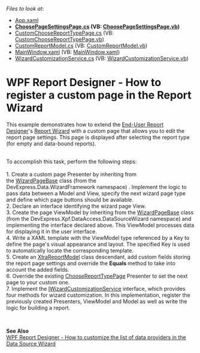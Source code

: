 <!-- default file list -->
*Files to look at*:

* [App.xaml](./CS/CustomReportWizard/App.xaml)
* **[ChoosePageSettingsPage.cs](./CS/CustomReportWizard/ChoosePageSettingsPage.cs) (VB: [ChoosePageSettingsPage.vb](./VB/CustomReportWizard/ChoosePageSettingsPage.vb))**
* [CustomChooseReportTypePage.cs](./CS/CustomReportWizard/CustomChooseReportTypePage.cs) (VB: [CustomChooseReportTypePage.vb](./VB/CustomReportWizard/CustomChooseReportTypePage.vb))
* [CustomReportModel.cs](./CS/CustomReportWizard/CustomReportModel.cs) (VB: [CustomReportModel.vb](./VB/CustomReportWizard/CustomReportModel.vb))
* [MainWindow.xaml](./CS/CustomReportWizard/MainWindow.xaml) (VB: [MainWindow.xaml](./VB/CustomReportWizard/MainWindow.xaml))
* [WizardCustomizationService.cs](./CS/CustomReportWizard/WizardCustomizationService.cs) (VB: [WizardCustomizationService.vb](./VB/CustomReportWizard/WizardCustomizationService.vb))
<!-- default file list end -->
# WPF Report Designer - How to register a custom page in the Report Wizard


<p>This example demonstrates how to extend the <a href="https://documentation.devexpress.com/XtraReports/114104/Creating-End-User-Reporting-Applications/WPF-Reporting/Report-Designer">End-User Report Designer</a>'s <a href="https://documentation.devexpress.com/XtraReports/114841/Creating-End-User-Reporting-Applications/WPF-Reporting/Report-Designer/GUI/Report-Wizard">Report Wizard</a> with a custom page that allows you to edit the report page settings. This page is displayed after selecting the report type (for empty and data-bound reports).</p>
<p><br>To accomplish this task, perform the following steps:<br><br>1. Create a custom page Presenter by inheriting from the <a href="https://documentation.devexpress.com/CoreLibraries/DevExpress.Data.WizardFramework.WizardPageBase~TView~TModel~.class">WizardPageBase<TView, TModel></a> class (from the DevExpress.Data.WizardFramework namespace) . Implement the logic to pass data between a Model and View, specify the next wizard page type and define which page buttons should be available. <br>2. Declare an interface identifying the wizard page View. <br>3. Create the page ViewModel by inheriting from the <a href="https://documentation.devexpress.com/WPF/DevExpress.Xpf.DataAccess.DataSourceWizard.WizardPageBase.members">WizardPageBase</a> class (from the DevExpress.Xpf.DataAccess.DataSourceWizard namespace) and implementing the interface declared above. This ViewModel processes data for displaying it in the user interface.   <br>4. Write a XAML template with the ViewModel type referenced by a Key to define the page's visual appearance and layout. The specified Key is used to automatically locate the corresponding template.<br>5. Create an <a href="https://documentation.devexpress.com/XtraReports/DevExpress.XtraReports.Wizards.XtraReportModel.class">XtraReportModel</a> class descendant, add custom fields storing the report page settings and override the <strong>Equals </strong>method to take into account the added fields.<br>6. Override the existing <a href="https://documentation.devexpress.com/WPF/DevExpress.Xpf.Reports.UserDesigner.ReportWizard.Pages.ChooseReportTypePage.class">ChooseReportTypePage</a> Presenter to set the next page to your custom one. <br>7. Implement the <a href="https://documentation.devexpress.com/WPF/DevExpress.Xpf.Reports.UserDesigner.ReportWizard.IWizardCustomizationService.class">IWizardCustomizationService</a> interface, which provides four methods for wizard customization. In this implementation, register the previously created Presenters, ViewModel and Model as well as write the logic for building a report.</p>
<p> </p>
<p><strong>See Also<br></strong><a href="https://www.devexpress.com/Support/Center/p/T456882">WPF Report Designer - How to customize the list of data providers in the Data Source Wizard</a></p>

<br/>



